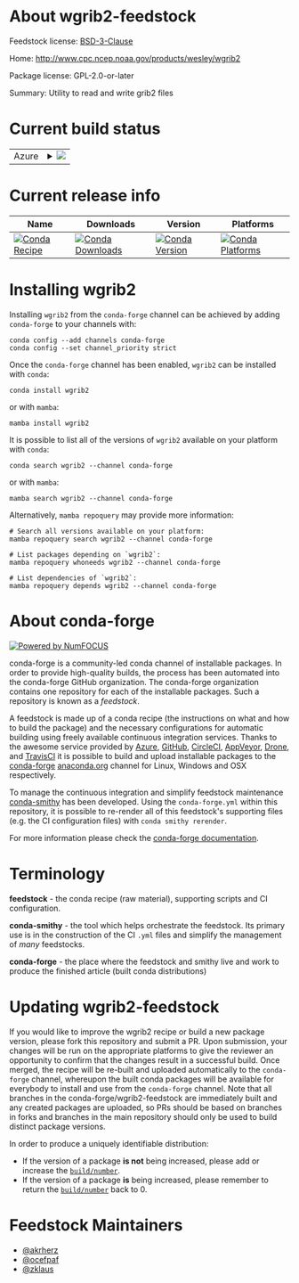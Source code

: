 About wgrib2-feedstock
======================

Feedstock license: [BSD-3-Clause](https://github.com/conda-forge/wgrib2-feedstock/blob/main/LICENSE.txt)

Home: http://www.cpc.ncep.noaa.gov/products/wesley/wgrib2

Package license: GPL-2.0-or-later

Summary: Utility to read and write grib2 files

Current build status
====================


<table>
    
  <tr>
    <td>Azure</td>
    <td>
      <details>
        <summary>
          <a href="https://dev.azure.com/conda-forge/feedstock-builds/_build/latest?definitionId=5075&branchName=main">
            <img src="https://dev.azure.com/conda-forge/feedstock-builds/_apis/build/status/wgrib2-feedstock?branchName=main">
          </a>
        </summary>
        <table>
          <thead><tr><th>Variant</th><th>Status</th></tr></thead>
          <tbody><tr>
              <td>linux_64</td>
              <td>
                <a href="https://dev.azure.com/conda-forge/feedstock-builds/_build/latest?definitionId=5075&branchName=main">
                  <img src="https://dev.azure.com/conda-forge/feedstock-builds/_apis/build/status/wgrib2-feedstock?branchName=main&jobName=linux&configuration=linux%20linux_64_" alt="variant">
                </a>
              </td>
            </tr>
          </tbody>
        </table>
      </details>
    </td>
  </tr>
</table>

Current release info
====================

| Name | Downloads | Version | Platforms |
| --- | --- | --- | --- |
| [![Conda Recipe](https://img.shields.io/badge/recipe-wgrib2-green.svg)](https://anaconda.org/conda-forge/wgrib2) | [![Conda Downloads](https://img.shields.io/conda/dn/conda-forge/wgrib2.svg)](https://anaconda.org/conda-forge/wgrib2) | [![Conda Version](https://img.shields.io/conda/vn/conda-forge/wgrib2.svg)](https://anaconda.org/conda-forge/wgrib2) | [![Conda Platforms](https://img.shields.io/conda/pn/conda-forge/wgrib2.svg)](https://anaconda.org/conda-forge/wgrib2) |

Installing wgrib2
=================

Installing `wgrib2` from the `conda-forge` channel can be achieved by adding `conda-forge` to your channels with:

```
conda config --add channels conda-forge
conda config --set channel_priority strict
```

Once the `conda-forge` channel has been enabled, `wgrib2` can be installed with `conda`:

```
conda install wgrib2
```

or with `mamba`:

```
mamba install wgrib2
```

It is possible to list all of the versions of `wgrib2` available on your platform with `conda`:

```
conda search wgrib2 --channel conda-forge
```

or with `mamba`:

```
mamba search wgrib2 --channel conda-forge
```

Alternatively, `mamba repoquery` may provide more information:

```
# Search all versions available on your platform:
mamba repoquery search wgrib2 --channel conda-forge

# List packages depending on `wgrib2`:
mamba repoquery whoneeds wgrib2 --channel conda-forge

# List dependencies of `wgrib2`:
mamba repoquery depends wgrib2 --channel conda-forge
```


About conda-forge
=================

[![Powered by
NumFOCUS](https://img.shields.io/badge/powered%20by-NumFOCUS-orange.svg?style=flat&colorA=E1523D&colorB=007D8A)](https://numfocus.org)

conda-forge is a community-led conda channel of installable packages.
In order to provide high-quality builds, the process has been automated into the
conda-forge GitHub organization. The conda-forge organization contains one repository
for each of the installable packages. Such a repository is known as a *feedstock*.

A feedstock is made up of a conda recipe (the instructions on what and how to build
the package) and the necessary configurations for automatic building using freely
available continuous integration services. Thanks to the awesome service provided by
[Azure](https://azure.microsoft.com/en-us/services/devops/), [GitHub](https://github.com/),
[CircleCI](https://circleci.com/), [AppVeyor](https://www.appveyor.com/),
[Drone](https://cloud.drone.io/welcome), and [TravisCI](https://travis-ci.com/)
it is possible to build and upload installable packages to the
[conda-forge](https://anaconda.org/conda-forge) [anaconda.org](https://anaconda.org/)
channel for Linux, Windows and OSX respectively.

To manage the continuous integration and simplify feedstock maintenance
[conda-smithy](https://github.com/conda-forge/conda-smithy) has been developed.
Using the ``conda-forge.yml`` within this repository, it is possible to re-render all of
this feedstock's supporting files (e.g. the CI configuration files) with ``conda smithy rerender``.

For more information please check the [conda-forge documentation](https://conda-forge.org/docs/).

Terminology
===========

**feedstock** - the conda recipe (raw material), supporting scripts and CI configuration.

**conda-smithy** - the tool which helps orchestrate the feedstock.
                   Its primary use is in the construction of the CI ``.yml`` files
                   and simplify the management of *many* feedstocks.

**conda-forge** - the place where the feedstock and smithy live and work to
                  produce the finished article (built conda distributions)


Updating wgrib2-feedstock
=========================

If you would like to improve the wgrib2 recipe or build a new
package version, please fork this repository and submit a PR. Upon submission,
your changes will be run on the appropriate platforms to give the reviewer an
opportunity to confirm that the changes result in a successful build. Once
merged, the recipe will be re-built and uploaded automatically to the
`conda-forge` channel, whereupon the built conda packages will be available for
everybody to install and use from the `conda-forge` channel.
Note that all branches in the conda-forge/wgrib2-feedstock are
immediately built and any created packages are uploaded, so PRs should be based
on branches in forks and branches in the main repository should only be used to
build distinct package versions.

In order to produce a uniquely identifiable distribution:
 * If the version of a package **is not** being increased, please add or increase
   the [``build/number``](https://docs.conda.io/projects/conda-build/en/latest/resources/define-metadata.html#build-number-and-string).
 * If the version of a package **is** being increased, please remember to return
   the [``build/number``](https://docs.conda.io/projects/conda-build/en/latest/resources/define-metadata.html#build-number-and-string)
   back to 0.

Feedstock Maintainers
=====================

* [@akrherz](https://github.com/akrherz/)
* [@ocefpaf](https://github.com/ocefpaf/)
* [@zklaus](https://github.com/zklaus/)

